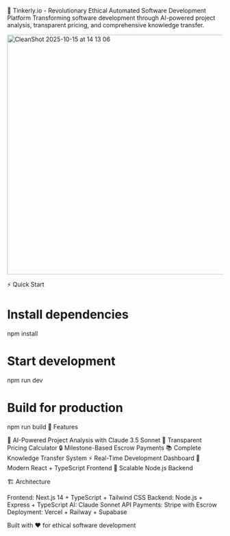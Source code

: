 🚀 Tinkerly.io - Revolutionary Ethical Automated Software Development Platform
Transforming software development through AI-powered project analysis, transparent pricing, and comprehensive knowledge transfer.

<img width="557" height="560" alt="CleanShot 2025-10-15 at 14 13 06" src="https://github.com/user-attachments/assets/94a192e6-f14e-412b-91ca-cc2e9b563bdb" />


⚡ Quick Start
# Install dependencies
npm install

# Start development
npm run dev

# Build for production
npm run build
🌟 Features

🤖 AI-Powered Project Analysis with Claude 3.5 Sonnet
💎 Transparent Pricing Calculator
🔒 Milestone-Based Escrow Payments
📚 Complete Knowledge Transfer System
⚡ Real-Time Development Dashboard
🎨 Modern React + TypeScript Frontend
🚀 Scalable Node.js Backend

🏗️ Architecture

Frontend: Next.js 14 + TypeScript + Tailwind CSS
Backend: Node.js + Express + TypeScript
AI: Claude Sonnet API
Payments: Stripe with Escrow
Deployment: Vercel + Railway + Supabase

Built with ❤️ for ethical software development
